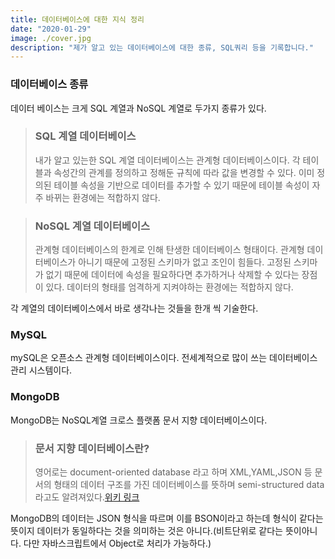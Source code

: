 ```yaml
---
title: 데이터베이스에 대한 지식 정리
date: "2020-01-29"
image: ./cover.jpg
description: "제가 알고 있는 데이터베이스에 대한 종류, SQL쿼리 등을 기록합니다."
---
```


### 데이터베이스 종류
데이터 베이스는 크게 SQL 계열과 NoSQL 계열로 두가지 종류가 있다.

> ### SQL 계열 데이터베이스
> 내가 알고 있는한 SQL 계열 데이터베이스는 관계형 데이터베이스이다. 각 테이블과 속성간의 관계를 정의하고 정해둔 규칙에 따라 값을 변경할 수 있다. 이미 정의된 테이블 속성을 기반으로 데이터를 추가할 수 있기 때문에 테이블 속성이 자주 바뀌는 환경에는 적합하지 않다.

> ### NoSQL 계열 데이터베이스
> 관계형 데이터베이스의 한계로 인해 탄생한 데이터베이스 형태이다. 관계형 데이터베이스가 아니기 때문에 고정된 스키마가 없고 조인이 힘들다. 고정된 스키마가 없기 때문에 데이터에 속성을 필요하다면 추가하거나 삭제할 수 있다는 장점이 있다. 데이터의 형태를 엄격하게 지켜야하는 환경에는 적합하지 않다.

각 계열의 데이터베이스에서 바로 생각나는 것들을 한개 씩 기술한다.

### MySQL
mySQL은 오픈소스 관계형 데이터베이스이다. 전세계적으로 많이 쓰는 데이터베이스 관리 시스템이다. 

### MongoDB
MongoDB는 NoSQL계열 크로스 플랫폼 문서 지향 데이터베이스이다. 
> ### 문서 지향 데이터베이스란?
> 영어로는 document-oriented database 라고 하며 XML,YAML,JSON 등 문서의 형태의 데이터 구조를 가진 데이터베이스를 뜻하며 semi-structured data라고도 알려져있다.[위키 링크](https://en.wikipedia.org/wiki/Document-oriented_database)

MongoDB의 데이터는 JSON 형식을 따르며 이를 BSON이라고 하는데 형식이 같다는 뜻이지 데이터가 동일하다는 것을 의미하는 것은 아니다.(비트단위로 같다는 뜻이아니다. 다만 자바스크립트에서 Object로 처리가 가능하다.)
